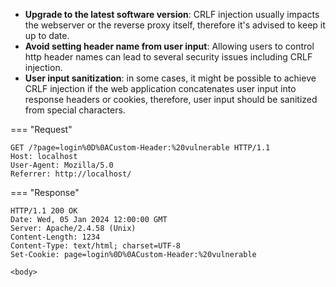 - __Upgrade to the latest software version__: CRLF injection usually impacts the webserver or the reverse proxy itself, therefore it's advised to keep it up to date.
- __Avoid setting header name from user input__: Allowing users to control http header names can lead to several security issues including CRLF injection.
- __User input sanitization__: in some cases, it might be possible to achieve CRLF injection if the web application concatenates user input into response headers or cookies, therefore, user input should be sanitized from special characters. 

=== "Request"
  ```http
  GET /?page=login%0D%0ACustom-Header:%20vulnerable HTTP/1.1
  Host: localhost
  User-Agent: Mozilla/5.0
  Referrer: http://localhost/
  ```

=== "Response"
  ```http
  HTTP/1.1 200 OK
  Date: Wed, 05 Jan 2024 12:00:00 GMT
  Server: Apache/2.4.58 (Unix)
  Content-Length: 1234
  Content-Type: text/html; charset=UTF-8
  Set-Cookie: page=login%0D%0ACustom-Header:%20vulnerable
  
  <body>
  ```
